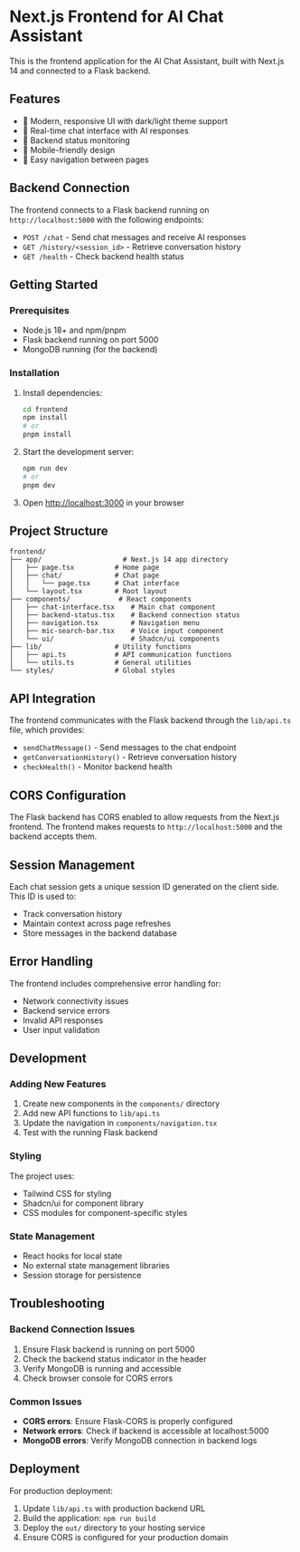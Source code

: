 # Next.js Frontend for AI Chat Assistant

This is the frontend application for the AI Chat Assistant, built with Next.js 14 and connected to a Flask backend.

## Features

- 🎨 Modern, responsive UI with dark/light theme support
- 💬 Real-time chat interface with AI responses
- 🔄 Backend status monitoring
- 📱 Mobile-friendly design
- 🎯 Easy navigation between pages

## Backend Connection

The frontend connects to a Flask backend running on `http://localhost:5000` with the following endpoints:

- `POST /chat` - Send chat messages and receive AI responses
- `GET /history/<session_id>` - Retrieve conversation history
- `GET /health` - Check backend health status

## Getting Started

### Prerequisites

- Node.js 18+ and npm/pnpm
- Flask backend running on port 5000
- MongoDB running (for the backend)

### Installation

1. Install dependencies:
   ```bash
   cd frontend
   npm install
   # or
   pnpm install
   ```

2. Start the development server:
   ```bash
   npm run dev
   # or
   pnpm dev
   ```

3. Open [http://localhost:3000](http://localhost:3000) in your browser

## Project Structure

```
frontend/
├── app/                    # Next.js 14 app directory
│   ├── page.tsx          # Home page
│   ├── chat/             # Chat page
│   │   └── page.tsx      # Chat interface
│   └── layout.tsx        # Root layout
├── components/            # React components
│   ├── chat-interface.tsx    # Main chat component
│   ├── backend-status.tsx    # Backend connection status
│   ├── navigation.tsx        # Navigation menu
│   ├── mic-search-bar.tsx    # Voice input component
│   └── ui/                   # Shadcn/ui components
├── lib/                  # Utility functions
│   ├── api.ts            # API communication functions
│   └── utils.ts          # General utilities
└── styles/               # Global styles
```

## API Integration

The frontend communicates with the Flask backend through the `lib/api.ts` file, which provides:

- `sendChatMessage()` - Send messages to the chat endpoint
- `getConversationHistory()` - Retrieve conversation history
- `checkHealth()` - Monitor backend health

## CORS Configuration

The Flask backend has CORS enabled to allow requests from the Next.js frontend. The frontend makes requests to `http://localhost:5000` and the backend accepts them.

## Session Management

Each chat session gets a unique session ID generated on the client side. This ID is used to:
- Track conversation history
- Maintain context across page refreshes
- Store messages in the backend database

## Error Handling

The frontend includes comprehensive error handling for:
- Network connectivity issues
- Backend service errors
- Invalid API responses
- User input validation

## Development

### Adding New Features

1. Create new components in the `components/` directory
2. Add new API functions to `lib/api.ts`
3. Update the navigation in `components/navigation.tsx`
4. Test with the running Flask backend

### Styling

The project uses:
- Tailwind CSS for styling
- Shadcn/ui for component library
- CSS modules for component-specific styles

### State Management

- React hooks for local state
- No external state management libraries
- Session storage for persistence

## Troubleshooting

### Backend Connection Issues

1. Ensure Flask backend is running on port 5000
2. Check the backend status indicator in the header
3. Verify MongoDB is running and accessible
4. Check browser console for CORS errors

### Common Issues

- **CORS errors**: Ensure Flask-CORS is properly configured
- **Network errors**: Check if backend is accessible at localhost:5000
- **MongoDB errors**: Verify MongoDB connection in backend logs

## Deployment

For production deployment:

1. Update `lib/api.ts` with production backend URL
2. Build the application: `npm run build`
3. Deploy the `out/` directory to your hosting service
4. Ensure CORS is configured for your production domain
